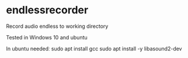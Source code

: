 # endlessrecorder
Record audio endless to working directory

Tested in Windows 10 and ubuntu

In ubuntu neededː
sudo apt install gcc
sudo apt install -y libasound2-dev
